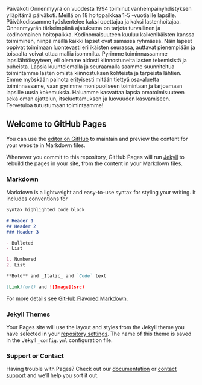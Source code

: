 Päiväkoti Onnenmyyrä on vuodesta 1994 toiminut vanhempainyhdistyksen ylläpitämä päiväkoti. Meillä on 18 hoitopaikkaa 1-5 -vuotiaille lapsille. Päiväkodissamme työskentelee kaksi opettajaa ja kaksi lastenhoitajaa. Onnenmyyrän tärkeimpänä ajatuksena on tarjota turvallinen ja kodinomainen hoitopaikka. Kodinomaisuuteen kuuluu kaikenikäisten kanssa toimiminen, niinpä meillä kaikki lapset ovat samassa ryhmässä. Näin lapset oppivat toimimaan luontevasti eri ikäisten seurassa, auttavat pienempiään ja toisaalta voivat ottaa mallia isommilta. Pyrimme toiminnassamme lapsilähtöisyyteen, eli olemme aidosti kiinnostuneita lasten tekemisistä ja puheista. Lapsia kuuntelemalla ja seuraamalla saamme suunniteltua toimintamme lasten omista kiinnostuksen kohteista ja tarpeista lähtien. Emme myöskään painota erityisesti mitään tiettyä osa-aluetta toiminnassame, vaan pyrimme monipuoliseen toimintaan ja tarjoamaan lapsille uusia kokemuksia. Haluamme kasvattaa lapsia omatoimisuuteen sekä oman ajattelun, itseluottamuksen ja luovuuden kasvamiseen. Tervetuloa tutustumaan toimintaamme!






## Welcome to GitHub Pages

You can use the [editor on GitHub](https://github.com/Emmijove/onnenmyyra/edit/master/README.md) to maintain and preview the content for your website in Markdown files.

Whenever you commit to this repository, GitHub Pages will run [Jekyll](https://jekyllrb.com/) to rebuild the pages in your site, from the content in your Markdown files.

### Markdown

Markdown is a lightweight and easy-to-use syntax for styling your writing. It includes conventions for

```markdown
Syntax highlighted code block

# Header 1
## Header 2
### Header 3

- Bulleted
- List

1. Numbered
2. List

**Bold** and _Italic_ and `Code` text

[Link](url) and ![Image](src)
```

For more details see [GitHub Flavored Markdown](https://guides.github.com/features/mastering-markdown/).

### Jekyll Themes

Your Pages site will use the layout and styles from the Jekyll theme you have selected in your [repository settings](https://github.com/Emmijove/onnenmyyra/settings). The name of this theme is saved in the Jekyll `_config.yml` configuration file.

### Support or Contact

Having trouble with Pages? Check out our [documentation](https://help.github.com/categories/github-pages-basics/) or [contact support](https://github.com/contact) and we’ll help you sort it out.
